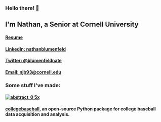### Hello there! 👋
## I'm Nathan, a Senior at Cornell University 
#### [Resume](https://github.com/nathanblumenfeld/nathanblumenfeld/files/9527809/blumenfeld_resume_fa22.pdf)
#### [LinkedIn: nathanblumenfeld](https://www.linkedin.com/in/nathanblumenfeld/)
#### [Twitter: @blumenfeldnate](https://twitter.com/blumenfeldnate)
#### [Email: njb93@cornell.edu](mailto:njb93@cornell.edu)

### Some stuff I've made: 
#### [![abstract_0 5x](https://user-images.githubusercontent.com/33358095/160667201-a78021e3-8fa1-4149-b634-e543017f772f.png)](https://nathanblumenfeld-abstract--leaderboards-5e6w0h.streamlitapp.com/)     
#### [collegebaseball](https://github.com/nathanblumenfeld/collegebaseball), an open-source Python package for college baseball data acquisition and analysis.

